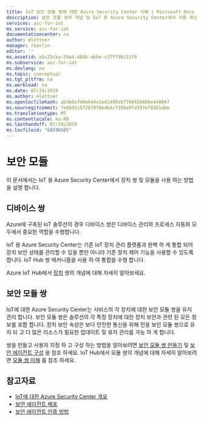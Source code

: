 ```yaml
---
title: IoT 보안 모듈 쌍에 대한 Azure Security Center 이해 | Microsoft Docs
description: 보안 모듈 쌍의 개념 및 IoT 용 Azure Security Center에서 사용 하는 방법에 대해 알아봅니다.
services: asc-for-iot
ms.service: asc-for-iot
documentationcenter: na
author: mlottner
manager: rkarlin
editor: ''
ms.assetid: a5c25cba-59a4-488b-abbe-c37ff9b151f9
ms.subservice: asc-for-iot
ms.devlang: na
ms.topic: conceptual
ms.tgt_pltfrm: na
ms.workload: na
ms.date: 07/24/2019
ms.author: mlottner
ms.openlocfilehash: ab3b6e740e644a1ed1495eb776045888be448047
ms.sourcegitcommit: fe6b91c5f287078e4b4c7356e0fa597e78361abe
ms.translationtype: MT
ms.contentlocale: ko-KR
ms.lasthandoff: 07/29/2019
ms.locfileid: "68596505"
---
```

# <a name="security-module"></a>보안 모듈


이 문서에서는 IoT 용 Azure Security Center에서 장치 쌍 및 모듈을 사용 하는 방법을 설명 합니다. 

## <a name="device-twins"></a>디바이스 쌍

Azure에 구축된 IoT 솔루션의 경우 디바이스 쌍은 디바이스 관리와 프로세스 자동화 모두에서 중요한 역할을 수행합니다.  

IoT 용 Azure Security Center는 기존 IoT 장치 관리 플랫폼과 완벽 하 게 통합 되어 장치 보안 상태를 관리할 수 있을 뿐만 아니라 기존 장치 제어 기능을 사용할 수 있도록 합니다. IoT Hub 쌍 메커니즘을 사용 하 여 통합을 수행 합니다.  

Azure IoT Hub에서 [장치](https://docs.microsoft.com/azure/iot-hub/iot-hub-devguide-device-twins) 쌍의 개념에 대해 자세히 알아보세요. 

## <a name="security-module-twins"></a>보안 모듈 쌍

IoT에 대한 Azure Security Center는 서비스의 각 장치에 대한 보안 모듈 쌍을 유지 관리 합니다.
보안 모듈 쌍은 솔루션의 각 특정 장치에 대한 장치 보안과 관련 된 모든 정보를 포함 합니다.
장치 보안 속성은 보다 안전한 통신을 위해 전용 보안 모듈 쌍으로 유지 되 고 더 많은 리소스가 필요한 업데이트 및 유지 관리를 가능 하 게 합니다.  

쌍을 만들고 사용자 지정 하 고 구성 하는 방법을 알아보려면 [보안 모듈 쌍 만들기](quickstart-create-security-twin.md) 및 [보안 에이전트 구성](how-to-agent-configuration.md) 을 참조 하세요. IoT Hub에서 모듈 쌍의 개념에 대해 자세히 알아보려면 [모듈 쌍 이해](https://docs.microsoft.com/azure/iot-hub/iot-hub-devguide-module-twins) 를 참조 하세요. 
 

## <a name="see-also"></a>참고자료
- [IoT에 대한 Azure Security Center 개요](overview.md)
- [보안 에이전트 배포](how-to-deploy-agent.md)
- [보안 에이전트 인증 방법](concept-security-agent-authentication-methods.md)